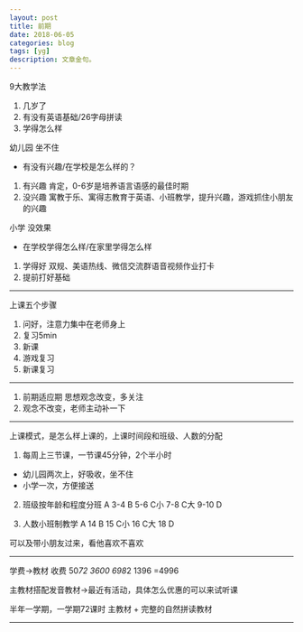 ```yaml
---
layout: post
title: 前期
date: 2018-06-05
categories: blog
tags: [yg]
description: 文章金句。
---
```



9大教学法
1. 几岁了
2. 有没有英语基础/26字母拼读
3. 学得怎么样

幼儿园 坐不住 
- 有没有兴趣/在学校是怎么样的？
1. 有兴趣 肯定，0-6岁是培养语言语感的最佳时期
2. 没兴趣 寓教于乐、寓得志教育于英语、小班教学，提升兴趣，游戏抓住小朋友的兴趣

小学 没效果
- 在学校学得怎么样/在家里学得怎么样
1. 学得好 双规、美语热线、微信交流群语音视频作业打卡
2. 提前打好基础


---

上课五个步骤
1. 问好，注意力集中在老师身上
2. 复习5min 
3. 新课
4. 游戏复习
5. 新课复习

--- 

1. 前期适应期 思想观念改变，多关注
2. 观念不改变，老师主动补一下

---

上课模式，是怎么样上课的，上课时间段和班级、人数的分配
1. 每周上三节课，一节课45分钟，2个半小时
- 幼儿园两次上，好吸收，坐不住
- 小学一次，方便接送

2. 班级按年龄和程度分班
A 3-4
B 5-6
C小 7-8
C大 9-10
D

3. 人数小班制教学
A 14
B 15
C小 16
C大 18
D 

可以及带小朋友过来，看他喜欢不喜欢

---

学费→教材
收费 
50*72 3600
698*2 1396
=4996

主教材搭配发音教材→最近有活动，具体怎么优惠的可以来试听课

半年一学期，一学期72课时
主教材 + 完整的自然拼读教材

---




